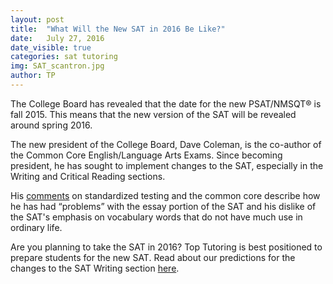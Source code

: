 ```yaml
---
layout: post
title:  "What Will the New SAT in 2016 Be Like?"
date:   July 27, 2016
date_visible: true
categories: sat tutoring
img: SAT_scantron.jpg
author: TP
---
```

The College Board has revealed that the date for the new PSAT/NMSQT® is fall 2015. This means that the new version of the SAT will be revealed around spring 2016.

The new president of the College Board, Dave Coleman, is the co-author of the Common Core English/Language Arts Exams. Since becoming president, he has sought to implement changes to the SAT, especially in the Writing and Critical Reading sections.

<!--excerpt-->

His [comments](https://www.brookings.edu/events/standardized-testing-and-the-common-core/) on standardized testing and the common core describe how he has had “problems” with the essay portion of the SAT and his dislike of the SAT's emphasis on vocabulary words that do not have much use in ordinary life.

Are you planning to take the SAT in 2016? Top Tutoring is best positioned to prepare students for the new SAT. Read about our predictions for the changes to the SAT Writing section [here](#).
